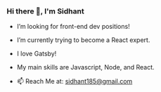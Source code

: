 ### Hi there 👋, I'm Sidhant

- I’m looking for front-end dev positions!
- I’m currently trying to become a React expert. 
- I love Gatsby! 

- My main skills are Javascript, Node, and React. 
- 📫 Reach Me at: sidhant185@gmail.com
